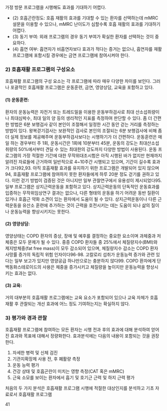가정 방문 프로그램을 시행해도 효과를 기대하기 어렵다.
- (2) 호흡곤란정도: 호흡 재활의 효과를 기대할 수 있는 환자를 선택하는데 mMRC 설문을 이용할 수 있으나, mMRC 난이도가 심할수록 호흡 재활의 효과를 기대하기 어렵다.
- (3) 동기 부여: 외래 프로그램의 경우 동기 부여가 확실한 환자를 선택하는 것이 중요하다.
- (4) 흡연 여부: 흡연자가 비흡연자보다 효과가 적다는 증거는 없으나, 흡연자를 재활 프로그램에 포함시킬 경우에는 금연 프로그램에 참여시켜야 한다.

### 2) 호흡재활 프로그램의 구성요소
호흡재활 프로그램의 구성 요소는 각 프로그램에 따라 매우 다양한 차이를 보인다. 그러나 포괄적인 호흡재활 프로그램은 운동훈련, 금연, 영양상담, 교육을 포함하고 있다.

#### (1) 운동훈련:
환자의 운동능력은 자전거 또는 트레드밀을 이용한 운동부하검사로 최대 산소섭취량이나 최대심박수, 최대 일의 양 등의 생리적인 지표를 측정하여 판단할 수 있다. 좀 더 간편한 방법은 6분 보행검사 같이 본인이 조절해서 일정한 시간 동안 걷는 거리를 측정하는 방법이 있다. 왕복걷기검사는 보완적인 검사로 본인의 조절되는 6분 보행검사에 비해 좀 더 실제 정보를 제공해주며 운동부하검사보다는 시행하기가 더 간편하다. 운동훈련은 매일 하는 경우부터 주 1회, 운동시간은 1회에 10분부터 45분, 운동의 강도는 최대산소섭취량의 50%에서부터 견딜 수 있는 최대한의 강도까지 다양한 방법이 사용된다. 운동 프로그램의 가장 적절한 기간에 대한 무작위대조시험은 아직 시행된 바가 없지만 현재까지 알려진 자료들에 근거하여 일반적으로 4~10주간 시행되고 있으며, 기간이 길수록 효과가 크다92,93. 아직 호흡재활 효과를 유지하기 위한 프로그램은 개발되어 있지 않으며94, 호흡재활 프로그램에 참여하지 못한 환자들에게 하루 20분 정도 걷기를 권하고 있다. 이런 걷기 방법이 검증된 것은 아니지만 일부 관찰연구에서 유용성이 제시되었다95. 일부 프로그램은 상지근력운동을 포함하고 있다. 상지근력운동의 단독적인 운동효과를 입증하는 무작위임상연구 결과는 없으나, 다른 형태의 운동을 하기 어려운 동반 질환이 있거나 호흡근 약화 소견이 있는 환자에서 도움이 될 수 있다. 상지근력운동이나 다른 근력운동을 유산소 훈련에 추가하는 것이 근력을 호전시키는 데는 도움이 되나 삶의 질이나 운동능력을 향상시키지는 못한다.

#### (2) 영양상담:
영양상태는 COPD 환자의 증상, 장애 및 예후를 결정하는 중요한 요소이며 과체중과 저체중은 모두 문제가 될 수 있다. 중증 COPD 환자들 중 25%에서 체질량지수(BMI)와 제지방체중(fat free mass)이 모두 감소되어 있으며, 체질량지수 감소는 COPD 환자 사망률 증가의 독립적 위험 인자이다96-98. 고칼로리 섭취가 운동능력 증가와 관련 있다는 일부 보고가 있지만 영양공급 하나만으로는 충분하지 않다99. COPD 환자에게 단백동화스테로이드의 사용은 체중을 증가시키고 체질량을 높이지만 운동능력을 향상시키는 효과는 없다.

#### (3) 교육:
거의 대부분의 호흡재활 프로그램에는 교육 요소가 포함되어 있으나 교육 자체가 호흡 재활 후 관찰되는 개선 효과에 어느 정도 기여하는지는 확실하지 않다.

### 3) 평가와 경과 관찰
호흡재활 프로그램에 참여하는 모든 환자는 시행 전과 후의 효과에 대해 분석하여 얻어진 효과와 목표에 대해서 정량화한다. 효과분석에는 다음의 내용이 포함되는 것을 권장한다.
1.  자세한 병력 및 신체 검진
2.  기관지확장제 사용 전, 후 폐활량 측정
3.  운동 능력 평가
4.  건강 상태 및 호흡곤란이 미치는 영향 측정(CAT 혹은 mMRC)
5.  근육 소모를 보이는 환자에서 흡기 및 호기근 근력 및 하지 근력 평가

처음의 두 가지 분석은 호흡재활 프로그램 시행에 적절한 대상인지를 분석하고 기초 자료로서 호흡재활 프로그램

<PAGE>41